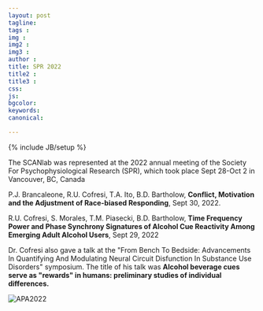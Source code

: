 ```yaml
---
layout: post
tagline: 
tags : 
img : 
img2 :
img3 : 
author : 
title: SPR 2022
title2 : 
title3 : 
css: 
js: 
bgcolor: 
keywords: 
canonical:

---
```

{% include JB/setup %}


The SCANlab was represented at the 2022 annual meeting of the Society For Psychophysiological Research (SPR), which took place Sept 28-Oct 2 in Vancouver, BC, Canada <!--readmore-->

P.J. Brancaleone, R.U. Cofresi, T.A. Ito, B.D. Bartholow, **Conflict, Motivation and the Adjustment of Race-biased Responding**, Sept 30, 2022.

R.U. Cofresi, S. Morales, T.M. Piasecki, B.D. Bartholow, **Time Frequency Power and Phase Synchrony Signatures of Alcohol Cue Reactivity Among Emerging Adult Alcohol Users**, Sept 29, 2022

Dr. Cofresi also gave a talk at the "From Bench To Bedside: Advancements In Quantifying And Modulating Neural Circuit Disfunction In Substance Use Disorders" symposium. The title of his talk was **Alcohol beverage cues serve as "rewards" in humans: preliminary studies of individual differences.**

![APA2022](/assets/images/news/spr2022.png)